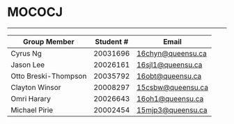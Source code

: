 # MOCOCJ
---

| Group Member         | Student # | Email             |
| -------------------- | --------- | ----------------- |
| Cyrus Ng             | 20031696  | 16chyn@queensu.ca |
| Jason Lee            | 20026161  | 16sjl1@queensu.ca |
| Otto Breski-Thompson | 20035792  | 16obt@queensu.ca  |
| Clayton Winsor       | 20008297  | 15csbw@queensu.ca |
| Omri Harary          | 20026643  | 16oh1@queensu.ca  |
| Michael Pirie        | 20002454  | 15mjp3@queensu.ca |